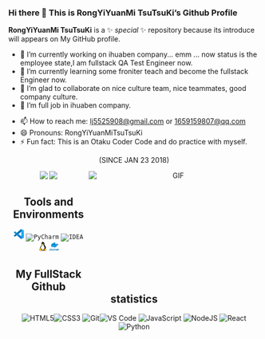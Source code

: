 ### Hi there 👋 This is RongYiYuanMi TsuTsuKi’s Github Profile
**RongYiYuanMi TsuTsuKi** is a ✨ _special_ ✨ repository because its introduce will appears on My GitHub profile.
- 🔭 I’m currently working on ihuaben company... emm ... now status is the employee state,I am fullstack QA Test Engineer now.
- 🌱 I’m currently learning some froniter teach and become the fullstack Engineer now.
- 👯 I’m glad to collaborate on nice culture team, nice teammates, good company culture.
- 🤔 I’m full job in ihuaben company.
<!--💬 Ask me about ... -->
- 📫 How to reach me: lj5525908@gmail.com  or 1659159807@qq.com
- 😄 Pronouns: RongYiYuanMiTsuTsuKi
- ⚡ Fun fact: This is an Otaku Coder Code and do practice with myself.
<div align=center>
(SINCE JAN 23 2018)

<!--💬 Ask me about ... -->
![](https://github-readme-stats.vercel.app/api?username=unlimitedcodeG&show_icons=true&count_private=true&hide=stars&theme=tokyonight)
<img align="right" alt="GIF" src="https://github.com/abhisheknaiidu/abhisheknaiidu/blob/master/code.gif?raw=true" width="343" height="220" title="Do what you like, and do it best!"> 
![](https://github-readme-stats.vercel.app/api/top-langs/?username=unlimitedcodeG&hide=html,css,tsql,python,perl&layout=compact&langs_count=6&theme=tokyonight&v=2)

<div align=center>
<h2>Tools and Environments</h2>
<code><img height="20" src="https://raw.githubusercontent.com/github/explore/80688e429a7d4ef2fca1e82350fe8e3517d3494d/topics/visual-studio-code/visual-studio-code.png" alt="VSCode" title="VSCode"></code>
<code><img height="20" src="https://img.icons8.com/color/48/000000/pycharm.png" alt="PyCharm" title="PyCharm"></code>
<code><img height="20" src="https://img.icons8.com/color/48/000000/intellij-idea.png" alt="IDEA" title="IDEA"></code>
<code><img height="20" src="https://raw.githubusercontent.com/github/explore/80688e429a7d4ef2fca1e82350fe8e3517d3494d/topics/linux/linux.png" alt="Linux" title="Linux"></code>
<code><img height="20" src="https://raw.githubusercontent.com/github/explore/80688e429a7d4ef2fca1e82350fe8e3517d3494d/topics/docker/docker.png" alt="Docker" title="Docker"></code>
<br>
</div>

## My FullStack Github statistics
</div>
<div align=center>
<img alt="HTML5" src="https://img.shields.io/badge/html5%20-%23E34F26.svg?&style=for-the-badge&logo=html5&logoColor=white"/><img alt="CSS3" src="https://img.shields.io/badge/css3%20-%231572B6.svg?&style=for-the-badge&logo=css3&logoColor=white"/>
<img alt="Git" src="https://img.shields.io/badge/-Git-%23F05032?style=for-the-badge&logo=git&logoColor=%23ffffff"/><img alt="VS Code" src="https://img.shields.io/badge/-VSCode-%23007ACC?style=for-the-badge&logo=visual-studio-code"/>
<img alt="JavaScript" src="https://img.shields.io/badge/-JavaScript-%23F7DF1C?style=for-the-badge&logo=javascript&logoColor=000000&labelColor=%23F7DF1C&color=%23FFCE5A"/>
<img alt="NodeJS" src="https://img.shields.io/badge/node.js%20-%2343853D.svg?&style=for-the-badge&logo=node.js&logoColor=white"/>
<img alt="React" src="https://img.shields.io/badge/react%20-%2320232a.svg?&style=for-the-badge&logo=react&logoColor=%2361DAFB"/>
<img alt="Python" src="https://img.shields.io/badge/python%20-%2314354C.svg?&style=for-the-badge&logo=python&logoColor=white"/>
</div>

